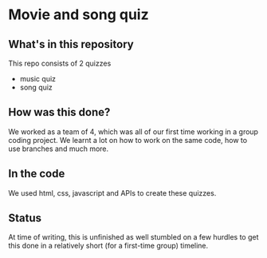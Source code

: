 # Movie and song quiz

## What's in this repository
This repo consists of 2 quizzes
- music quiz
- song quiz 

## How was this done?
We worked as a team of 4, which was all of our first time working in a group coding project. We learnt a lot on how to work on the same code, how to use branches and much more. 

## In the code 
We used html, css, javascript and APIs to create these quizzes.

## Status 
At time of writing, this is unfinished as well stumbled on a few hurdles to get this done in a relatively short (for a first-time group) timeline. 